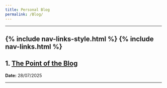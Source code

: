 ```yaml
---
title: Personal Blog
permalink: /Blog/
---
```

---
{% include nav-links-style.html %}
{% include nav-links.html %}
---


## 1. <a href="/Blog1/">The Point of the Blog</a>
**Date:** 28/07/2025 <br>

---
